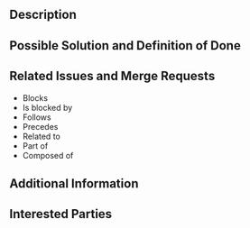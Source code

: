 <!---
Provide a general summary of the issue in the Title above.
-->

<!---
Note that anything between these delimiters is a comment that will not appear in the issue description once created.  Click on the Preview tab to see what everything will look like when you submit.
-->

<!---
Feel free to delete anything from this template that is not applicable to the issue, that you are submitting.
-->

<!---
Assignees:  If you know anyone who should likely tackle this issue, select them from the Assignees drop-down on the right.
-->

<!---
Labels:  Choose a label to indicate the type of issue, for instance, Bug Report, Documentation, Feature Request, etc.
-->

<!---
Boards: Make sure your issue will show up in the "Backlog" of our issue board.  Drag it to the "In Progress" list when you start working on the issue.
-->

## Description
<!---
Tell us about
- your expectations for future code behavior or features,
- the current behavior: What's good? What needs to be changed, added, or improved?
- the motivation and context:  What are you trying to accomplish?  Why do we need to address this?

Providing all this information helps all of us to come up with a solution that is most useful in the real world.
-->


## Possible Solution and Definition of Done
<!---
Tell us what needs to happen and outline as possible solution.  If possible, provide a setp-by-step task list along the lines of:
- [ ] First do this.
- [ ] Then do that.
- [ ] Also this other thing.
-->

## Related Issues and Merge Requests
<!---
If applicable, let everybody know how this is related to any other open issues:
-->
* Blocks
* Is blocked by
* Follows
* Precedes
* Related to
* Part of
* Composed of

## Additional Information
<!---
Anything else that might be helpful to know in addressing this issue.
-->

## Interested Parties
<!---
If there's any team or developer, who you think should be looped in on this issue, feel free to @mention them here.
-->
